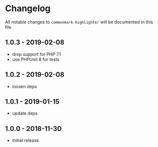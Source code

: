 # Changelog

All notable changes to `commonmark-highlighter` will be documented in this file

## 1.0.3 - 2019-02-08

- drop support for PHP 7.1
- use PHPUnit 8 for tests

## 1.0.2 - 2019-02-08

- loosen deps

## 1.0.1 - 2019-01-15

- update deps


## 1.0.0 - 2018-11-30

- Initial release
